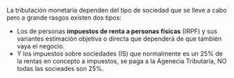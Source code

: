 La tributación monetaria dependen del tipo de sociedad que se lleve a cabo pero a grande rasgos existen dos tipos:

* Los de personas **impuestos de renta a personas fisicas** (IRPF) y sus variantes estimación objetiva o directa que dependerá de que también vaya el negocio.
* Y los impuestos  sobre sociedades (IS) que normalmente es un 25% de la rentas en concepto a impuestos, se paga a la Agenecia Tributaria, NO todas las socieades son 25%.
